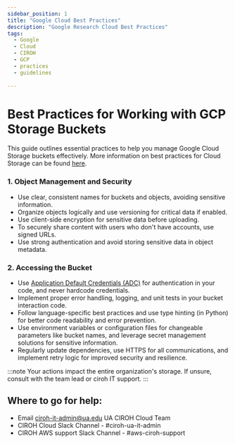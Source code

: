 ```yaml
---
sidebar_position: 1
title: "Google Cloud Best Practices"
description: "Google Research Cloud Best Practices"
tags:
  - Google
  - Cloud
  - CIROH
  - GCP
  - practices
  - guidelines
 
---
```

# Best Practices for Working with GCP Storage Buckets

This guide outlines essential practices to help you manage Google Cloud Storage buckets effectively. More information on best practices for Cloud Storage can be found [here](https://cloud.google.com/storage/docs/best-practices).

### 1. Object Management and Security
- Use clear, consistent names for buckets and objects, avoiding sensitive information.
- Organize objects logically and use versioning for critical data if enabled.
- Use client-side encryption for sensitive data before uploading.
- To securely share content with users who don't have accounts, use signed URLs.
- Use strong authentication and avoid storing sensitive data in object metadata.

### 2. Accessing the Bucket

- Use [Application Default Credentials (ADC)](https://cloud.google.com/docs/authentication/provide-credentials-adc) for authentication in your code, and never hardcode credentials.
- Implement proper error handling, logging, and unit tests in your bucket interaction code.
- Follow language-specific best practices and use type hinting (in Python) for better code readability and error prevention.
- Use environment variables or configuration files for changeable parameters like bucket names, and leverage secret management solutions for sensitive information.
- Regularly update dependencies, use HTTPS for all communications, and implement retry logic for improved security and resilience.

:::note
Your actions impact the entire organization's storage. If unsure, consult with the team lead or ciroh IT support.
:::

## Where to go for help:

- Email ciroh-it-admin@ua.edu UA CIROH Cloud Team
- CIROH Cloud Slack Channel - #ciroh-ua-it-admin
- CIROH AWS support Slack Channel - #aws-ciroh-support